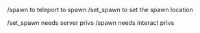 /spawn to teleport to spawn
/set_spawn to set the spawn location 

/set_spawn needs server privs
/spawn needs interact privs
